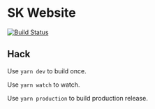 # SK Website

[![Build Status](https://travis-ci.org/skunenieki/sk-web-porotype.svg?branch=master)](https://travis-ci.org/skunenieki/sk-web-porotype)

## Hack

Use `yarn dev` to build once.

Use `yarn watch` to watch.

Use `yarn production` to build production release.
